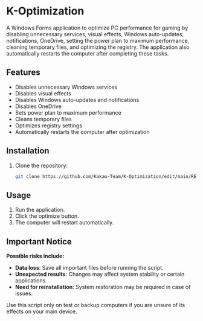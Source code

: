 # K-Optimization


A Windows Forms application to optimize PC performance for gaming by disabling unnecessary services, visual effects, Windows auto-updates, notifications, OneDrive, setting the power plan to maximum performance, cleaning temporary files, and optimizing the registry. The application also automatically restarts the computer after completing these tasks.

## Features

- Disables unnecessary Windows services
- Disables visual effects
- Disables Windows auto-updates and notifications
- Disables OneDrive
- Sets power plan to maximum performance
- Cleans temporary files
- Optimizes registry settings
- Automatically restarts the computer after optimization

## Installation

1. Clone the repository:
    ```sh
    git clone https://github.com/Kakao-Team/K-Optimization/edit/main/README.md
    ```
## Usage

1. Run the application.
2. Click the optimize button.
3. The computer will restart automatically.

## Important Notice

**Possible risks include:**

- **Data loss**: Save all important files before running the script.
- **Unexpected results**: Changes may affect system stability or certain applications.
- **Need for reinstallation**: System restoration may be required in case of issues.

Use this script only on test or backup computers if you are unsure of its effects on your main device.

